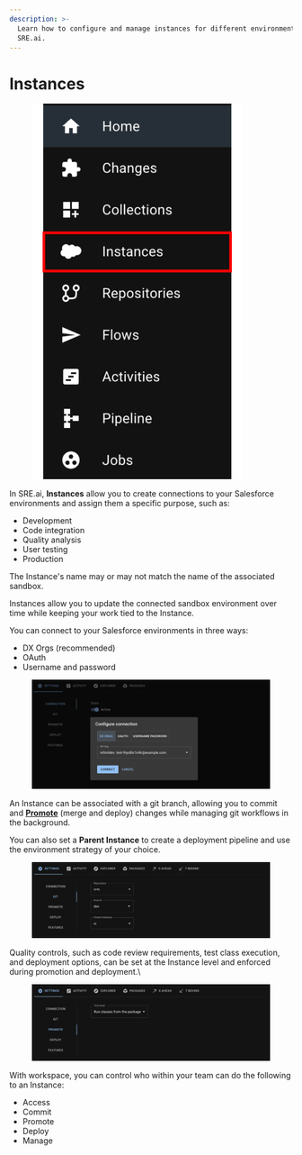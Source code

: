 ```yaml
---
description: >-
  Learn how to configure and manage instances for different environments in
  SRE.ai.
---
```


# Instances

<figure><img src="../.gitbook/assets/Instances.png" alt="" width="375"><figcaption></figcaption></figure>

In SRE.ai, **Instances** allow you to create connections to your Salesforce environments and assign them a specific purpose, such as:

* Development
* Code integration
* Quality analysis
* User testing
* Production

The Instance's name may or may not match the name of the associated sandbox.

Instances allow you to update the connected sandbox environment over time while keeping your work tied to the Instance.

You can connect to your Salesforce environments in three ways:

* DX Orgs (recommended)
* OAuth
* Username and password

<figure><img src="../.gitbook/assets/image (20).png" alt=""><figcaption></figcaption></figure>

An Instance can be associated with a git branch, allowing you to commit and [**Promote**](promote.md) (merge and deploy) changes while managing git workflows in the background.

You can also set a **Parent Instance** to create a deployment pipeline and use the environment strategy of your choice.

<figure><img src="../.gitbook/assets/image (21).png" alt=""><figcaption></figcaption></figure>

Quality controls, such as code review requirements, test class execution, and deployment options, can be set at the Instance level and enforced during promotion and deployment.\


<figure><img src="../.gitbook/assets/image (22).png" alt=""><figcaption></figcaption></figure>

With workspace, you can control who within your team can do the following to an Instance:

* Access
* Commit
* Promote
* Deploy
* Manage


